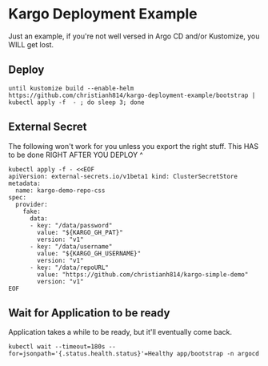 # Kargo Deployment Example

Just an example, if you're not well versed in Argo CD and/or Kustomize, you WILL get lost.

## Deploy

```shell
until kustomize build --enable-helm https://github.com/christianh814/kargo-deployment-example/bootstrap | kubectl apply -f  - ; do sleep 3; done
```

## External Secret 

The following won't work for you unless you export the right stuff. This HAS to be done RIGHT AFTER YOU DEPLOY ^

```shell
kubectl apply -f - <<EOF
apiVersion: external-secrets.io/v1beta1 kind: ClusterSecretStore
metadata:
  name: kargo-demo-repo-css
spec:
  provider:
    fake:
      data:
      - key: "/data/password"
        value: "${KARGO_GH_PAT}"
        version: "v1"
      - key: "/data/username"
        value: "${KARGO_GH_USERNAME}"
        version: "v1"
      - key: "/data/repoURL"
        value: "https://github.com/christianh814/kargo-simple-demo"
        version: "v1"
EOF
```

## Wait for Application to be ready

Application takes a while to be ready, but it'll eventually come back.

```shell
kubectl wait --timeout=180s --for=jsonpath='{.status.health.status}'=Healthy app/bootstrap -n argocd
```
